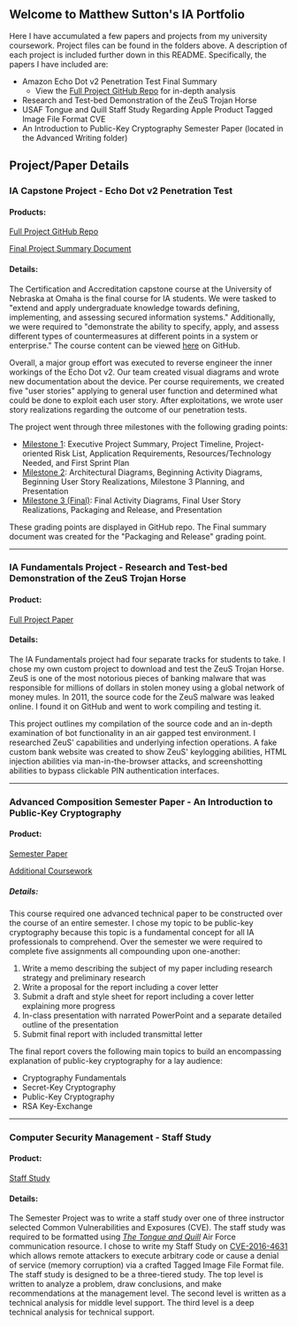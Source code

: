 ## Welcome to Matthew Sutton's IA Portfolio

Here I have accumulated a few papers and projects from my university coursework.  Project files can be found in the folders above. A description of each project is included further down in this README.  Specifically, the papers I have included are:

* Amazon Echo Dot v2 Penetration Test Final Summary
  * View the [Full Project GitHub Repo](https://github.com/jhautry/echo-dot) for in-depth analysis
* Research and Test-bed Demonstration of the ZeuS Trojan Horse
* USAF Tongue and Quill Staff Study Regarding Apple Product Tagged Image File Format CVE
* An Introduction to Public-Key Cryptography Semester Paper (located in the Advanced Writing folder)

## Project/Paper Details

### IA Capstone Project - Echo Dot v2 Penetration Test
#### Products:

[Full Project GitHub Repo](https://github.com/jhautry/echo-dot)

[Final Project Summary Document](https://github.com/nfiniteecho/Matthew-Sutton-Portfolio/blob/master/PDFs/IA%20Capstone%20Project%20-%20Amazon%20Echo%20Dot%20v2%20Penetration%20Testing%20Final%20Summary.pdf)

#### Details:

The Certification and Accreditation capstone course at the University of Nebraska at Omaha is the final course for IA students.   We were tasked to "extend and apply undergraduate knowledge towards defining, implementing, and assessing secured information systems." Additionally, we were required to "demonstrate the ability to specify, apply, and assess different types of countermeasures at different points in a system or enterprise."  The course content can be viewed [here](https://github.com/MLHale/CYBR4580) on GitHub.  

Overall, a major group effort was executed to reverse engineer the inner workings of the Echo Dot v2.  Our team created visual diagrams and wrote new documentation about the device.  Per course requirements, we created five "user stories" applying to general user function and determined what could be done to exploit each user story.   After exploitations, we wrote user story realizations regarding the outcome of our penetration tests. 

The project went through three milestones with the following grading points:
* [Milestone 1](https://github.com/MLHale/CYBR4580/blob/master/projects/milestone1.md): Executive Project Summary, Project Timeline, Project-oriented Risk List, Application Requirements, Resources/Technology Needed, and First Sprint Plan
* [Milestone 2](https://github.com/MLHale/CYBR4580/blob/master/projects/milestone2.md): Architectural Diagrams, Beginning Activity Diagrams, Beginning User Story Realizations, Milestone 3 Planning, and Presentation
* [Milestone 3 (Final)](https://github.com/MLHale/CYBR4580/blob/master/projects/milestone3.md): Final Activity Diagrams, Final User Story Realizations, Packaging and Release, and Presentation

These grading points are displayed in GitHub repo.  The Final summary document was created for the "Packaging and Release" grading point.

--- 

### IA Fundamentals Project - Research and Test-bed Demonstration of the ZeuS Trojan Horse
#### Product:

[Full Project Paper](https://github.com/nfiniteecho/Matthew-Sutton-Portfolio/blob/master/PDFs/IA%20Fundamentals%20Project%20-%20Research%20and%20Test-bed%20Demonstration%20of%20the%20ZeuS%20Trojan%20Horse.pdf)

#### Details:

The IA Fundamentals project had four separate tracks for students to take.  I chose my own custom project to download and test the ZeuS Trojan Horse.  ZeuS is one of the most notorious pieces of banking malware that was responsible for millions of dollars in stolen money using a global network of money mules. In 2011, the source code for the ZeuS malware was leaked online.  I found it on GitHub and went to work compiling and testing it.  

This project outlines my compilation of the source code and an in-depth examination of bot functionality in an air gapped test environment.  I researched ZeuS' capabilities and underlying infection operations.  A fake custom bank website was created to show ZeuS' keylogging abilities, HTML injection abilities via man-in-the-browser attacks, and screenshotting abilities to bypass clickable PIN authentication interfaces. 

---

### Advanced Composition Semester Paper - An Introduction to Public-Key Cryptography
#### Product:

[Semester Paper](https://github.com/nfiniteecho/Matthew-Sutton-Portfolio/raw/master/Advanced%20Writing%20Coursework/Technical%20Writing%20Semester%20Paper%20-%20An%20Introduction%20to%20Public-Key%20Cryptography.pdf)

[Additional Coursework](https://github.com/nfiniteecho/Matthew-Sutton-Portfolio/tree/master/Advanced%20Writing%20Coursework)

##### Details:

This course required one advanced technical paper to be constructed over the course of an entire semester.  I chose my topic to be public-key cryptography because this topic is a fundamental concept for all IA professionals to comprehend. Over the semester we were required to complete five assignments all compounding upon one-another:
1. Write a memo describing the subject of my paper including research strategy and preliminary research
2. Write a proposal for the report including a cover letter
3. Submit a draft and style sheet for report including a cover letter explaining more progress
4. In-class presentation with narrated PowerPoint and a separate detailed outline of the presentation
5. Submit final report with included transmittal letter

The final report covers the following main topics to build an encompassing explanation of public-key cryptography for a lay audience:
* Cryptography Fundamentals
* Secret-Key Cryptography
* Public-Key Cryptography
* RSA Key-Exchange

---

### Computer Security Management - Staff Study

#### Product:

[Staff Study](https://github.com/nfiniteecho/Matthew-Sutton-Portfolio/blob/master/PDFs/Computer%20Security%20Management%20Semester%20Project%20-%20Staff%20Study.pdf)

#### Details:

The Semester Project was to write a staff study over one of three instructor selected Common Vulnerabilities and Exposures (CVE).  The staff study was required to be formatted using [*The Tongue and Quill*](http://static.e-publishing.af.mil/production/1/saf_cio_a6/publication/afh33-337/afh33-337.pdf) Air Force communication resource.  I chose to write my Staff Study on [CVE-2016-4631](https://cve.mitre.org/cgi-bin/cvename.cgi?name=CVE-2016-4631) which allows remote attackers to execute arbitrary code or cause a denial of service (memory corruption) via a crafted Tagged Image File Format file.  The staff study is designed to be a three-tiered study.  The top level is written to analyze a problem, draw conclusions, and make recommendations at the management level.  The second level is written as a technical analysis for middle level support.  The third level is a deep technical analysis for technical support.

